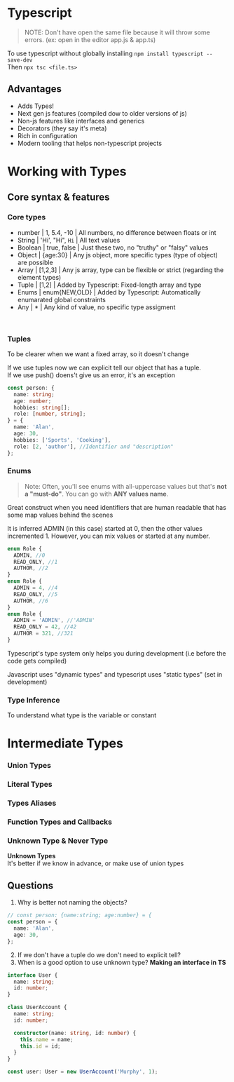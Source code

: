 # Typescript

> NOTE: Don't have open the same file because it will throw some errors. (ex: open in the editor app.js & app.ts)

To use typescript without globally installing
`npm install typescript --save-dev` <br>
Then `npx tsc <file.ts>`

## Advantages

- Adds Types!
- Next gen js features (compiled dow to older versions of js)
- Non-js features like interfaces and generics
- Decorators (they say it's meta)
- Rich in configuration
- Modern tooling that helps non-typescript projects

# Working with Types

## Core syntax & features

### Core types

- number | 1, 5.4, -10 | All numbers, no difference between floats or int
- String | 'Hi', "Hi", `Hi` | All text values
- Boolean | true, false | Just these two, no "truthy" or "falsy" values
- Object | {age:30} | Any js object, more specific types (type of object) are possible
- Array | [1,2,3] | Any js array, type can be flexible or strict (regarding the element types)
- Tuple | [1,2] | Added by Typescript: Fixed-length array and type
- Enums | enum{NEW,OLD} | Added by Typescript: Automatically enumarated global constraints
- Any | \* | Any kind of value, no specific type assigment

<br>

### Tuples

To be clearer when we want a fixed array, so it doesn't change

If we use tuples now we can explicit tell our object that has a tuple. <br>
If we use push() doens't give us an error, it's an exception

```typescript
const person: {
  name: string;
  age: number;
  hobbies: string[];
  role: [number, string];
} = {
  name: 'Alan',
  age: 30,
  hobbies: ['Sports', 'Cooking'],
  role: [2, 'author'], //Identifier and "description"
};
```

### Enums

> Note: Often, you'll see enums with all-uppercase values but that's **not a "must-do"**. You can go with **ANY values name**.

Great construct when you need identifiers that are human readable that has some map values behind the scenes

It is inferred ADMIN (in this case) started at 0, then the other values incremented 1. However, you can mix values or started at any number.

```typescript
enum Role {
  ADMIN, //0
  READ_ONLY, //1
  AUTHOR, //2
}
enum Role {
  ADMIN = 4, //4
  READ_ONLY, //5
  AUTHOR, //6
}
enum Role {
  ADMIN = 'ADMIN', //'ADMIN'
  READ_ONLY = 42, //42
  AUTHOR = 321, //321
}
```

Typescript's type system only helps you during development (i.e before the code gets compiled)

Javascript uses "dynamic types" and typescript uses "static types" (set in development)

### Type Inference

To understand what type is the variable or constant

# Intermediate Types

### Union Types

### Literal Types

### Types Aliases

### Function Types and Callbacks

### Unknown Type & Never Type

**Unknown Types**<br>
It's better if we know in advance, or make use of union types

## Questions

1. Why is better not naming the objects?

```typescript
// const person: {name:string; age:number} = {
const person = {
  name: 'Alan',
  age: 30,
};
```

2. If we don't have a tuple do we don't need to explicit tell?
3. When is a good option to use unknown type?
   **Making an interface in TS**

```typescript
interface User {
  name: string;
  id: number;
}

class UserAccount {
  name: string;
  id: number;

  constructor(name: string, id: number) {
    this.name = name;
    this.id = id;
  }
}

const user: User = new UserAccount('Murphy', 1);
```
